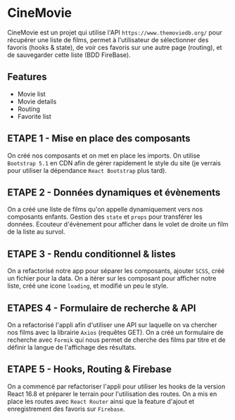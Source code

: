 # CineMovie

CineMovie est un projet qui utilise l'API `https://www.themoviedb.org/` pour récupérer une liste de films, permet à l'utilisateur de sélectionner des favoris (hooks & state), de voir ces favoris sur une autre page (routing), et de sauvegarder cette liste (BDD FireBase).

## Features

- Movie list
- Movie details
- Routing
- Favorite list

## ETAPE 1 - Mise en place des composants

On créé nos composants et on met en place les imports. On utilise `Bootstrap 5.1` en CDN afin de gérer rapidement le style du site (je verrais pour utiliser la dépendance `React Bootstrap` plus tard).

## ETAPE 2 - Données dynamiques et évènements

On a créé une liste de films qu'on appelle dynamiquement vers nos composants enfants. Gestion des `state` et `props` pour transférer les données. Ecouteur d'évènement pour afficher dans le volet de droite un film de la liste au survol.

## ETAPE 3 - Rendu conditionnel & listes

On a refactorisé notre app pour séparer les composants, ajouter `SCSS`, créé un fichier pour la data. On a itérer sur les composant pour afficher notre liste, créé une icone `loading`, et modifié un peu le style.

## ETAPES 4 - Formulaire de recherche & API

On a refactorisé l'appli afin d'utiliser une API sur laquelle on va chercher nos films avec la librairie `Axios` (requêtes GET). On a créé un formulaire de recherche avec `Formik` qui nous permet de cherche des films par titre et de définir la langue de l'affichage des résultats.

## ETAPE 5 - Hooks, Routing & Firebase

On a commencé par refactoriser l'appli pour utiliser les hooks de la version React 16.8 et préparer le terrain pour l'utilisation des routes. On a mis en place les routes avec `React Router` ainsi que la feature d'ajout et enregistrement des favoris sur `Firebase`.
